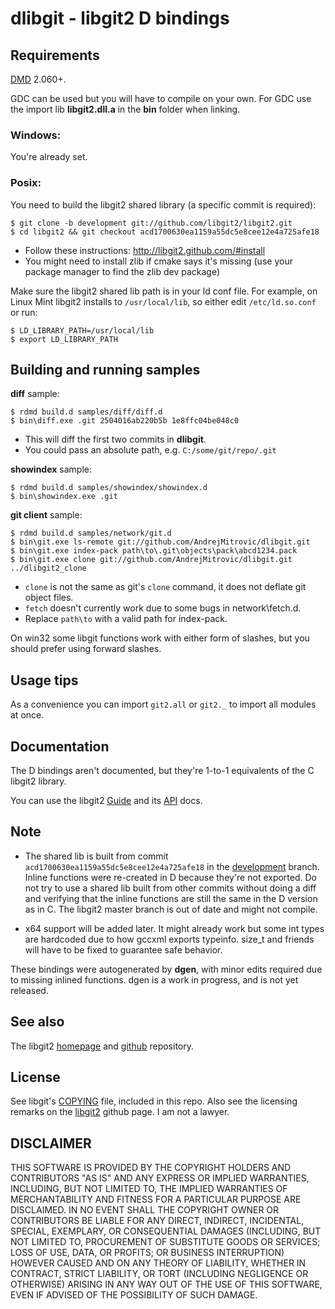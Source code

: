 # dlibgit - libgit2 D bindings

## Requirements
[DMD] 2.060+.

GDC can be used but you will have to compile on your own.
For GDC use the import lib **libgit2.dll.a** in the **bin** folder when linking.

### Windows:
You're already set.

### Posix:
You need to build the libgit2 shared library (a specific commit is required):

    $ git clone -b development git://github.com/libgit2/libgit2.git
    $ cd libgit2 && git checkout acd1700630ea1159a55dc5e8cee12e4a725afe18
    
- Follow these instructions: http://libgit2.github.com/#install
- You might need to install zlib if cmake says it's missing (use your package manager to find the zlib dev package)

Make sure the libgit2 shared lib path is in your ld conf file.
For example, on Linux Mint libgit2 installs to `/usr/local/lib`, so either 
edit `/etc/ld.so.conf` or run:
  
    $ LD_LIBRARY_PATH=/usr/local/lib
    $ export LD_LIBRARY_PATH

[DMD]: http://dlang.org/download.html

## Building and running samples
**diff** sample:

    $ rdmd build.d samples/diff/diff.d
    $ bin\diff.exe .git 2504016ab220b5b 1e8ffc04be048c0
    
- This will diff the first two commits in **dlibgit**.
- You could pass an absolute path, e.g. `C:/some/git/repo/.git`

**showindex** sample:

    $ rdmd build.d samples/showindex/showindex.d
    $ bin\showindex.exe .git

**git client** sample:

    $ rdmd build.d samples/network/git.d
    $ bin\git.exe ls-remote git://github.com/AndrejMitrovic/dlibgit.git
    $ bin\git.exe index-pack path\to\.git\objects\pack\abcd1234.pack
    $ bin\git.exe clone git://github.com/AndrejMitrovic/dlibgit.git ../dlibgit2_clone

- `clone` is not the same as git's `clone` command, it does not deflate git object files.
- `fetch` doesn't currently work due to some bugs in network\fetch.d.
- Replace `path\to` with a valid path for index-pack.

On win32 some libgit functions work with either form of slashes, but you should prefer using forward slashes.

## Usage tips
As a convenience you can import `git2.all` or `git2._` to import all modules at once.

## Documentation

The D bindings aren't documented, but they're 1-to-1 equivalents of the C libgit2 library.

You can use the libgit2 [Guide] and its [API] docs.

[API]: http://libgit2.github.com/libgit2/#HEAD
[Guide]: http://libgit2.github.com/api.html

## Note
- The shared lib is built from commit `acd1700630ea1159a55dc5e8cee12e4a725afe18` in the [development] branch. Inline functions were re-created in D because they're not exported. Do not try to use a shared lib built from other commits without doing a diff and verifying that the inline functions are still the same in the D version as in C. The libgit2 master branch is out of date and might not compile.
    
- x64 support will be added later. It might already work but some int types are hardcoded due to how gccxml exports typeinfo. size_t and friends will have to be fixed to guarantee safe behavior.
    
These bindings were autogenerated by **dgen**, with minor edits required due to missing inlined functions. dgen is a work in progress, and is not yet released.

[development]: https://github.com/libgit2/libgit2/tree/development

## See also
The libgit2 [homepage] and [github] repository.

[homepage]: http://libgit2.github.com/
[github]: https://github.com/libgit2/libgit2/

## License
See libgit's [COPYING] file, included in this repo. Also see the licensing remarks on the [libgit2] github page. I am not a lawyer.

[libgit2]: https://github.com/libgit2/libgit2/
[COPYING]: https://github.com/AndrejMitrovic/dlibgit/blob/master/COPYING

## DISCLAIMER

THIS SOFTWARE IS PROVIDED BY THE COPYRIGHT HOLDERS AND CONTRIBUTORS "AS IS" AND ANY EXPRESS OR IMPLIED WARRANTIES, INCLUDING, BUT NOT LIMITED TO, THE IMPLIED WARRANTIES OF MERCHANTABILITY AND FITNESS FOR A PARTICULAR PURPOSE ARE DISCLAIMED. IN NO EVENT SHALL THE COPYRIGHT OWNER OR CONTRIBUTORS BE LIABLE FOR ANY DIRECT, INDIRECT, INCIDENTAL, SPECIAL, EXEMPLARY, OR CONSEQUENTIAL DAMAGES (INCLUDING, BUT NOT LIMITED TO, PROCUREMENT OF SUBSTITUTE GOODS OR SERVICES; LOSS OF USE, DATA, OR PROFITS; OR BUSINESS INTERRUPTION) HOWEVER CAUSED AND ON ANY THEORY OF LIABILITY, WHETHER IN CONTRACT, STRICT LIABILITY, OR TORT (INCLUDING NEGLIGENCE OR OTHERWISE) ARISING IN ANY WAY OUT OF THE USE OF THIS SOFTWARE, EVEN IF ADVISED OF THE POSSIBILITY OF SUCH DAMAGE.
